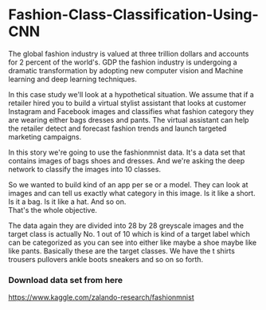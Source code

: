 # Fashion-Class-Classification-Using-CNN

The global fashion industry is valued at three trillion dollars and accounts for 2 percent of the world's. GDP the fashion industry is undergoing a dramatic transformation by adopting new computer vision and Machine learning and deep learning techniques.  

In this case study we'll look at a hypothetical situation. We assume that if a retailer hired you to build a virtual stylist assistant that looks at customer Instagram and Facebook images and classifies what fashion category they are wearing either bags dresses and pants. The virtual assistant can help the retailer detect and forecast fashion trends and launch targeted marketing campaigns.  

In this story we're going to use the fashionmnist data. It's a data set that contains images of bags shoes and dresses. And we're asking the deep network to classify the images into 10 classes.  

So we wanted to build kind of an app per se or a model. They can look at images and can tell us exactly what category in this image. Is it like a short. Is it a bag. Is it like a hat. And so on.  
That's the whole objective.  

The data again they are divided into 28 by 28 greyscale images and the target class is actually No. 1 out of 10 which is kind of a target label which can be categorized as you can see into either like maybe a shoe maybe like like pants. Basically these are the target classes. We have the t shirts trousers pullovers ankle boots sneakers and so on so forth.

### Download data set from here
https://www.kaggle.com/zalando-research/fashionmnist
